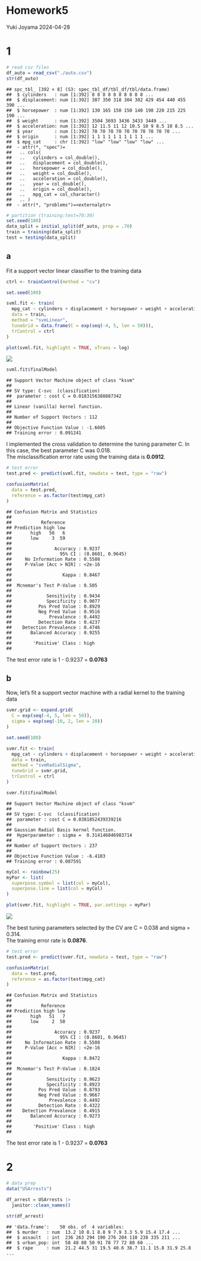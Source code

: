 Homework5
================
Yuki Joyama
2024-04-28

# 1

``` r
# read csv files 
df_auto = read_csv("./auto.csv") 
str(df_auto)
```

    ## spc_tbl_ [392 × 8] (S3: spec_tbl_df/tbl_df/tbl/data.frame)
    ##  $ cylinders   : num [1:392] 8 8 8 8 8 8 8 8 8 8 ...
    ##  $ displacement: num [1:392] 307 350 318 304 302 429 454 440 455 390 ...
    ##  $ horsepower  : num [1:392] 130 165 150 150 140 198 220 215 225 190 ...
    ##  $ weight      : num [1:392] 3504 3693 3436 3433 3449 ...
    ##  $ acceleration: num [1:392] 12 11.5 11 12 10.5 10 9 8.5 10 8.5 ...
    ##  $ year        : num [1:392] 70 70 70 70 70 70 70 70 70 70 ...
    ##  $ origin      : num [1:392] 1 1 1 1 1 1 1 1 1 1 ...
    ##  $ mpg_cat     : chr [1:392] "low" "low" "low" "low" ...
    ##  - attr(*, "spec")=
    ##   .. cols(
    ##   ..   cylinders = col_double(),
    ##   ..   displacement = col_double(),
    ##   ..   horsepower = col_double(),
    ##   ..   weight = col_double(),
    ##   ..   acceleration = col_double(),
    ##   ..   year = col_double(),
    ##   ..   origin = col_double(),
    ##   ..   mpg_cat = col_character()
    ##   .. )
    ##  - attr(*, "problems")=<externalptr>

``` r
# partition (training:test=70:30)
set.seed(100)
data_split = initial_split(df_auto, prop = .70)
train = training(data_split)
test = testing(data_split)
```

## a

Fit a support vector linear classifier to the training data

``` r
ctrl <- trainControl(method = "cv")

set.seed(100)

svml.fit <- train(
  mpg_cat ~ cylinders + displacement + horsepower + weight + acceleration + year + origin,
  data = train,
  method = "svmLinear",
  tuneGrid = data.frame(C = exp(seq(-4, 5, len = 50))),
  trControl = ctrl
)

plot(svml.fit, highlight = TRUE, xTrans = log)
```

![](p8106_hw5_files/figure-gfm/unnamed-chunk-1-1.png)<!-- -->

``` r
svml.fit$finalModel
```

    ## Support Vector Machine object of class "ksvm" 
    ## 
    ## SV type: C-svc  (classification) 
    ##  parameter : cost C = 0.0183156388887342 
    ## 
    ## Linear (vanilla) kernel function. 
    ## 
    ## Number of Support Vectors : 112 
    ## 
    ## Objective Function Value : -1.6605 
    ## Training error : 0.091241

I implemented the cross validation to determine the tuning parameter C.
In this case, the best parameter C was 0.018.  
The misclassification error rate using the training data is **0.0912**.

``` r
# test error
test.pred <- predict(svml.fit, newdata = test, type = "raw")

confusionMatrix(
  data = test.pred,
  reference = as.factor(test$mpg_cat)
)
```

    ## Confusion Matrix and Statistics
    ## 
    ##           Reference
    ## Prediction high low
    ##       high   50   6
    ##       low     3  59
    ##                                           
    ##                Accuracy : 0.9237          
    ##                  95% CI : (0.8601, 0.9645)
    ##     No Information Rate : 0.5508          
    ##     P-Value [Acc > NIR] : <2e-16          
    ##                                           
    ##                   Kappa : 0.8467          
    ##                                           
    ##  Mcnemar's Test P-Value : 0.505           
    ##                                           
    ##             Sensitivity : 0.9434          
    ##             Specificity : 0.9077          
    ##          Pos Pred Value : 0.8929          
    ##          Neg Pred Value : 0.9516          
    ##              Prevalence : 0.4492          
    ##          Detection Rate : 0.4237          
    ##    Detection Prevalence : 0.4746          
    ##       Balanced Accuracy : 0.9255          
    ##                                           
    ##        'Positive' Class : high            
    ## 

The test error rate is 1 - 0.9237 = **0.0763**

## b

Now, let’s fit a support vector machine with a radial kernel to the
training data

``` r
svmr.grid <- expand.grid(
  C = exp(seq(-4, 5, len = 50)),
  sigma = exp(seq(-10, 2, len = 20))
)

set.seed(100)

svmr.fit <- train(
  mpg_cat ~ cylinders + displacement + horsepower + weight + acceleration + year + origin,
  data = train,
  method = "svmRadialSigma",
  tuneGrid = svmr.grid,
  trControl = ctrl
)

svmr.fit$finalModel
```

    ## Support Vector Machine object of class "ksvm" 
    ## 
    ## SV type: C-svc  (classification) 
    ##  parameter : cost C = 0.0381852439339216 
    ## 
    ## Gaussian Radial Basis kernel function. 
    ##  Hyperparameter : sigma =  0.314146846983714 
    ## 
    ## Number of Support Vectors : 237 
    ## 
    ## Objective Function Value : -6.4103 
    ## Training error : 0.087591

``` r
myCol <- rainbow(25)
myPar <- list(
  superpose.symbol = list(col = myCol),
  superpose.line = list(col = myCol)
)

plot(svmr.fit, highlight = TRUE, par.settings = myPar)
```

![](p8106_hw5_files/figure-gfm/unnamed-chunk-3-1.png)<!-- -->

The best tuning parameters selected by the CV are C = 0.038 and sigma =
0.314.  
The training error rate is **0.0876**.

``` r
# test error
test.pred <- predict(svmr.fit, newdata = test, type = "raw")

confusionMatrix(
  data = test.pred,
  reference = as.factor(test$mpg_cat)
)
```

    ## Confusion Matrix and Statistics
    ## 
    ##           Reference
    ## Prediction high low
    ##       high   51   7
    ##       low     2  58
    ##                                           
    ##                Accuracy : 0.9237          
    ##                  95% CI : (0.8601, 0.9645)
    ##     No Information Rate : 0.5508          
    ##     P-Value [Acc > NIR] : <2e-16          
    ##                                           
    ##                   Kappa : 0.8472          
    ##                                           
    ##  Mcnemar's Test P-Value : 0.1824          
    ##                                           
    ##             Sensitivity : 0.9623          
    ##             Specificity : 0.8923          
    ##          Pos Pred Value : 0.8793          
    ##          Neg Pred Value : 0.9667          
    ##              Prevalence : 0.4492          
    ##          Detection Rate : 0.4322          
    ##    Detection Prevalence : 0.4915          
    ##       Balanced Accuracy : 0.9273          
    ##                                           
    ##        'Positive' Class : high            
    ## 

The test error rate is 1 - 0.9237 = **0.0763**

# 2

``` r
# data prep
data("USArrests")

df_arrest = USArrests |> 
  janitor::clean_names()

str(df_arrest)
```

    ## 'data.frame':    50 obs. of  4 variables:
    ##  $ murder   : num  13.2 10 8.1 8.8 9 7.9 3.3 5.9 15.4 17.4 ...
    ##  $ assault  : int  236 263 294 190 276 204 110 238 335 211 ...
    ##  $ urban_pop: int  58 48 80 50 91 78 77 72 80 60 ...
    ##  $ rape     : num  21.2 44.5 31 19.5 40.6 38.7 11.1 15.8 31.9 25.8 ...
